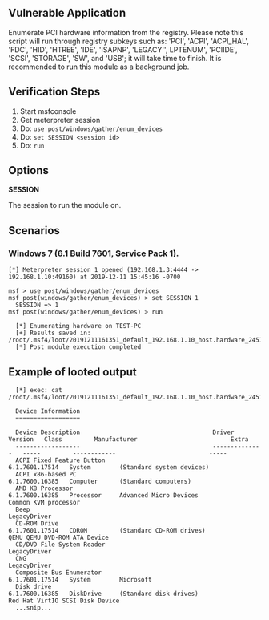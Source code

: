 
## Vulnerable Application

  Enumerate PCI hardware information from the registry. Please note this script will run through registry subkeys such as: 'PCI', 'ACPI',
  'ACPI_HAL', 'FDC', 'HID', 'HTREE', 'IDE', 'ISAPNP', 'LEGACY'', LPTENUM', 'PCIIDE', 'SCSI', 'STORAGE', 'SW', and 'USB'; it will take time to
  finish. It is recommended to run this module as a background job.

## Verification Steps

  1. Start msfconsole
  2. Get meterpreter session
  3. Do: ```use post/windows/gather/enum_devices```
  4. Do: ```set SESSION <session id>```
  5. Do: ```run```

## Options

  **SESSION**

  The session to run the module on.


## Scenarios

### Windows 7 (6.1 Build 7601, Service Pack 1).

  ```
  [*] Meterpreter session 1 opened (192.168.1.3:4444 -> 192.168.1.10:49160) at 2019-12-11 15:45:16 -0700

  msf > use post/windows/gather/enum_devices
  msf post(windows/gather/enum_devices) > set SESSION 1
    SESSION => 1
  msf post(windows/gather/enum_devices) > run

    [*] Enumerating hardware on TEST-PC
    [+] Results saved in: /root/.msf4/loot/20191211161351_default_192.168.1.10_host.hardware_245183.txt
    [*] Post module execution completed
  ```

## Example of looted output

  ```
    [*] exec: cat /root/.msf4/loot/20191211161351_default_192.168.1.10_host.hardware_245183.txt

    Device Information
    ==================

    Device Description                                     Driver Version   Class         Manufacturer                          Extra
    ------------------                                     --------------   -----         ------------                          -----
    ACPI Fixed Feature Button                              6.1.7601.17514   System        (Standard system devices)
    ACPI x86-based PC                                      6.1.7600.16385   Computer      (Standard computers)
    AMD K8 Processor                                       6.1.7600.16385   Processor     Advanced Micro Devices                Common KVM processor
    Beep                                                                    LegacyDriver
    CD-ROM Drive                                           6.1.7601.17514   CDROM         (Standard CD-ROM drives)              QEMU QEMU DVD-ROM ATA Device
    CD/DVD File System Reader                                               LegacyDriver
    CNG                                                                     LegacyDriver
    Composite Bus Enumerator                               6.1.7601.17514   System        Microsoft
    Disk drive                                             6.1.7600.16385   DiskDrive     (Standard disk drives)                Red Hat VirtIO SCSI Disk Device
    ...snip...
  ```
